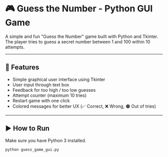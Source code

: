 # 🎮 Guess the Number - Python GUI Game

A simple and fun "Guess the Number" game built with Python and Tkinter.  
The player tries to guess a secret number between 1 and 100 within 10 attempts.

---

## 🧩 Features

- Simple graphical user interface using Tkinter
- User input through text box
- Feedback for too high / too low guesses
- Attempt counter (maximum 10 tries)
- Restart game with one click
- Colored messages for better UX (✅ Correct, ❌ Wrong, 🟠 Out of tries)

---

## ▶️ How to Run

Make sure you have Python 3 installed.

```bash
python guess_game_gui.py
